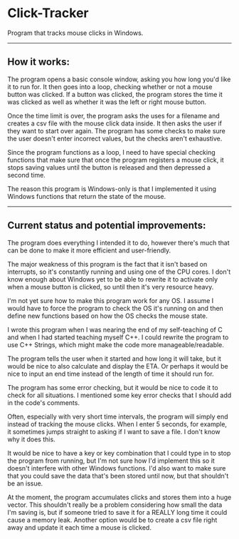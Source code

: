 # Click-Tracker
Program that tracks mouse clicks in Windows.

---------------
How it works:
---------------

The program opens a basic console window, asking you how long you'd like it to run for. It then goes into a loop, checking whether or not a mouse button was clicked. If a button was clicked, the program stores the time it was clicked as well as whether it was the left or right mouse button.

Once the time limit is over, the program asks the uses for a filename and creates a csv file with the mouse click data inside. It then asks the user if they want to start over again. The program has some checks to make sure the user doesn't enter incorrect values, but the checks aren't exhaustive.

Since the program functions as a loop, I need to have special checking functions that make sure that once the program registers a mouse click, it stops saving values until the button is released and then depressed a second time.

The reason this program is Windows-only is that I implemented it using Windows functions that return the state of the mouse.

--------------------------------------------
Current status and potential improvements:
--------------------------------------------

The program does everything I intended it to do, however there's much that can be done to make it more efficient and user-friendly.

The major weakness of this program is the fact that it isn't based on interrupts, so it's constantly running and using one of the CPU cores. I don't know enough about Windows yet to be able to rewrite it to activate only when a mouse button is clicked, so until then it's very resource heavy.

I'm not yet sure how to make this program work for any OS. I assume I would have to force the program to check the OS it's running on and then define new functions based on how the OS checks the mouse state.

I wrote this program when I was nearing the end of my self-teaching of C and when I had started teaching myself C++. I could rewrite the program to use C++ Strings, which might make the code more manageable/readable.

The program tells the user when it started and how long it will take, but it would be nice to also calculate and display the ETA. Or perhaps it would be nice to input an end time instead of the length of time it should run for.

The program has some error checking, but it would be nice to code it to check for all situations. I mentioned some key error checks that I should add in the code's comments.

Often, especially with very short time intervals, the program will simply end instead of tracking the mouse clicks. When I enter 5 seconds, for example, it sometimes jumps straight to asking if I want to save a file. I don't know why it does this.

It would be nice to have a key or key combination that I could type in to stop the program from running, but I'm not sure how I'd implement this so it doesn't interfere with other Windows functions. I'd also want to make sure that you could save the data that's been stored until now, but that shouldn't be an issue.

At the moment, the program accumulates clicks and stores them into a huge vector. This shouldn't really be a problem considering how small the data I'm saving is, but if someone tried to save it for a REALLY long time it could cause a memory leak. Another option would be to create a csv file right away and update it each time a mouse is clicked.

